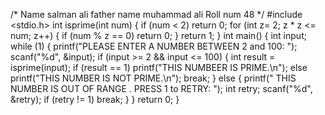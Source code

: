 /*
Name  salman ali
father name muhammad ali
Roll    num 48
	*/
#include <stdio.h>
int isprime(int num)
{
    if (num < 2)
        return 0;
    for (int z= 2; z * z <= num; z++)
	{
        if (num % z == 0)
            return 0;
    }
    return 1;
}
int main() {
    int input;
    while (1) {
        printf("PLEASE ENTER A NUMBER BETWEEN 2 and 100: ");
        scanf("%d", &input);
        if (input >= 2 && input <= 100) {
            int result = isprime(input);
            if (result == 1)
                printf("THIS NUMBEER IS PRIME.\n");
            else
                printf("THIS NUMBER IS NOT PRIME.\n");
            break;
        } else {
            printf(" THIS NUMBER IS OUT OF RANGE . PRESS 1 to RETRY: ");
            int retry;
            scanf("%d", &retry);
            if (retry != 1)
               break;
        }
    }
    return 0;
}
